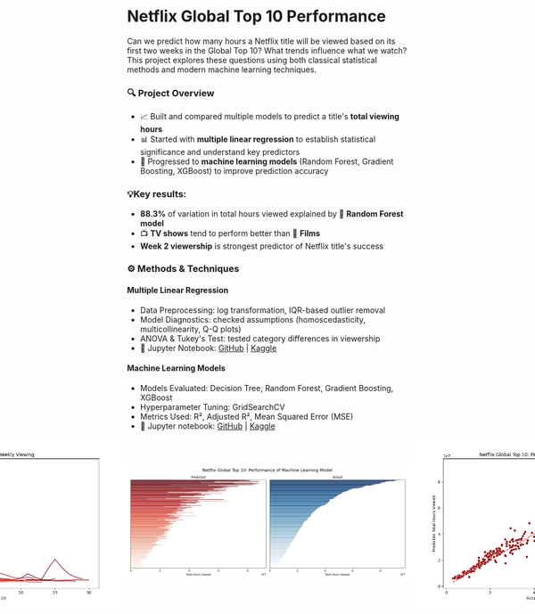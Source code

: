 # Netflix Global Top 10 Performance

Can we predict how many hours a Netflix title will be viewed based on its first two weeks in the Global Top 10? What trends influence what we watch? This project explores these questions using both classical statistical methods and modern machine learning techniques. <br>

### 🔍 Project Overview
 - 📈 Built and compared multiple models to predict a title's **total viewing hours**
 - 📊 Started with **multiple linear regression** to establish statistical significance and understand key predictors
 - 🤖 Progressed to **machine learning models** (Random Forest, Gradient Boosting, XGBoost) to improve prediction accuracy

### 💡Key results:
 - **88.3%** of variation in total hours viewed explained by 🌲 **Random Forest model**  <br>
 - 📺 **TV shows** tend to perform better than 🍿 **Films** <br>
 - **Week 2 viewership** is strongest predictor of Netflix title's success <br>

### ⚙️ Methods & Techniques
#### Multiple Linear Regression
 - Data Preprocessing: log transformation, IQR-based outlier removal
 - Model Diagnostics: checked assumptions (homoscedasticity, multicollinearity, Q-Q plots)
 - ANOVA & Tukey's Test: tested category differences in viewership
 - 📖 Jupyter Notebook: [GitHub](https://github.com/dpb24/netflix-global-top-10-performance-predictor/blob/main/notebooks/netflix-global-top-10-performance-predictor-lr.ipynb) | [Kaggle](https://www.kaggle.com/code/davidpbriggs/netflix-global-top-10-performance-predictor-lr)  <br>
 
#### Machine Learning Models
 - Models Evaluated: Decision Tree, Random Forest, Gradient Boosting, XGBoost
 - Hyperparameter Tuning: GridSearchCV
 - Metrics Used: R², Adjusted R², Mean Squared Error (MSE)
 - 📖 Jupyter notebook: [GitHub](https://github.com/dpb24/netflix-global-top-10-performance-predictor/blob/main/notebooks/netflix-global-top-10-performance-predictor-ml.ipynb) | [Kaggle](https://www.kaggle.com/code/davidpbriggs/netflix-global-top-10-performance-predictor-ml)  <br>


<div style="display: flex; justify-content: center; align-items: center;">
    <img src="reports/netflix_global_top_10_weekly.png" width="800">
    <img src="reports/ml_model_performance1.png" width="800">
    <img src="reports/ml_model_performance2.png" width="800">
</div>
